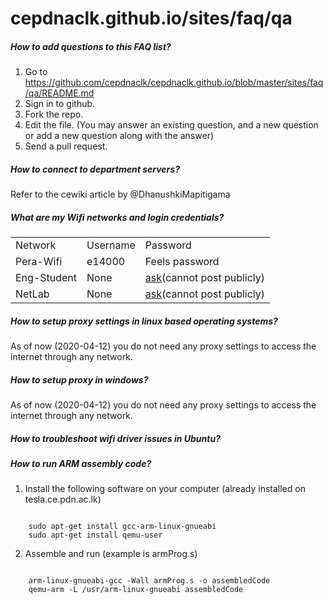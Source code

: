 # cepdnaclk.github.io/sites/faq/qa

##### How to add questions to this FAQ list?
1. Go to https://github.com/cepdnaclk/cepdnaclk.github.io/blob/master/sites/faq/qa/README.md
2. Sign in to github.
3. Fork the repo.
4. Edit the file. (You may answer an existing question, and a new question or add a new question along with the answer)
5. Send a pull request.

##### How to connect to department servers?
Refer to the cewiki article by @DhanushkiMapitigama

##### What are my Wifi networks and login credentials?
<table>
    <tr><td>Network</td><td>Username</td><td>Password</td></tr>
    <tr><td>Pera-Wifi</td><td>e14000</td><td>Feels password</td></tr>
    <tr><td>Eng-Student</td><td>None</td><td><a href="https://gihan.me/contact/">ask</a>(cannot post publicly)</td></tr>
    <tr><td>NetLab</td><td>None</td><td><a href="https://gihan.me/contact/">ask</a>(cannot post publicly)</td></tr>
</table>

##### How to setup proxy settings in linux based operating systems?
As of now (2020-04-12) you do not need any proxy settings to access the internet through any network.

##### How to setup proxy in windows?
As of now (2020-04-12) you do not need any proxy settings to access the internet through any network.

##### How to troubleshoot wifi driver issues in Ubuntu?

##### How to run ARM assembly code?

1. Install the following software on your computer (already installed on tesla.ce.pdn.ac.lk)
<pre><code>
    sudo apt-get install gcc-arm-linux-gnueabi
    sudo apt-get install qemu-user
</code></pre>

2. Assemble and run (example is armProg.s)
<pre><code>
    arm-linux-gnueabi-gcc -Wall armProg.s -o assembledCode
    qemu-arm -L /usr/arm-linux-gnueabi assembledCode
</code></pre>